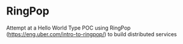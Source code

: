 # RingPop
Attempt at a Hello World Type POC using RingPop (https://eng.uber.com/intro-to-ringpop/) to build distributed services
